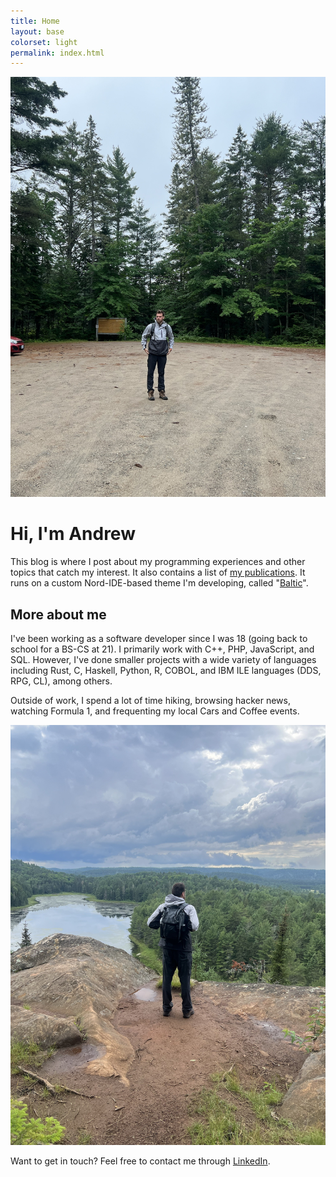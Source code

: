 ```yaml
---
title: Home
layout: base
colorset: light
permalink: index.html
---
```


![Exploring Up North](./assets/images/2024-algonquin-trailhead.jpg)

# Hi, I'm Andrew
This blog is where I post about my programming experiences and other topics that catch my interest. It also contains a list of [my publications](/publications). It runs on a custom Nord-IDE-based theme I'm developing, called "[Baltic](https://github.com/amacgillivray/baltic)". 

## More about me
I've been working as a software developer since I was 18 (going back to school for a BS-CS at 21). I primarily work with C++, PHP, JavaScript, and SQL. However, I've done smaller projects with a wide variety of languages including Rust, C, Haskell, Python, R, COBOL, and IBM ILE languages (DDS, RPG, CL), among others.

Outside of work, I spend a lot of time hiking, browsing hacker news, watching Formula 1, and frequenting my local Cars and Coffee events. 

![Vista Point](./assets/images/2024-algonquin_vista-point.jpg)

Want to get in touch? Feel free to contact me through [LinkedIn](https://www.linkedin.com/in/andrew-macgillivray-agjm/).
